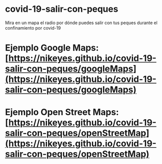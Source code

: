 # covid-19-salir-con-peques
Mira en un mapa el radio por dónde puedes salir con tus peques durante el confinamiento por covid-19  

# Ejemplo Google Maps: [https://nikeyes.github.io/covid-19-salir-con-peques/googleMaps](https://nikeyes.github.io/covid-19-salir-con-peques/googleMaps)
# Ejemplo Open Street Maps: [https://nikeyes.github.io/covid-19-salir-con-peques/openStreetMap](https://nikeyes.github.io/covid-19-salir-con-peques/openStreetMap)
